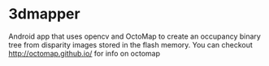 3dmapper
========

Android app that uses opencv and OctoMap to create an occupancy binary tree from disparity images stored in the flash memory. You can checkout http://octomap.github.io/ for info on octomap
